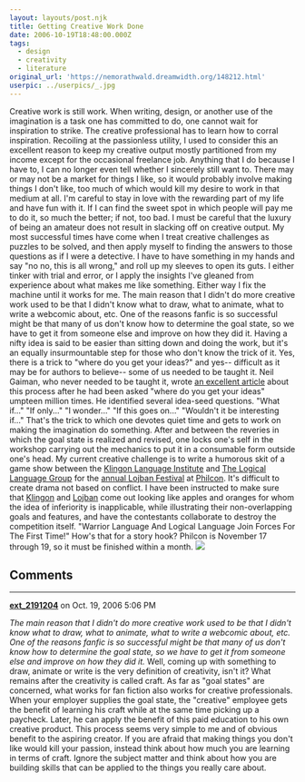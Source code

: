 ```yaml
---
layout: layouts/post.njk
title: Getting Creative Work Done
date: 2006-10-19T18:48:00.000Z
tags:
  - design
  - creativity
  - literature
original_url: 'https://nemorathwald.dreamwidth.org/148212.html'
userpic: ../userpics/_.jpg
---
```

Creative work is still work. When writing, design, or another use of the imagination is a task one has committed to do, one cannot wait for inspiration to strike. The creative professional has to learn how to corral inspiration. Recoiling at the passionless utility, I used to consider this an excellent reason to keep my creative output mostly partitioned from my income except for the occasional freelance job. Anything that I do because I have to, I can no longer even tell whether I sincerely still want to. There may or may not be a market for things I like, so it would probably involve making things I don't like, too much of which would kill my desire to work in that medium at all. I'm careful to stay in love with the rewarding part of my life and have fun with it. If I can find the sweet spot in which people will pay me to do it, so much the better; if not, too bad. I must be careful that the luxury of being an amateur does not result in slacking off on creative output. My most successful times have come when I treat creative challenges as puzzles to be solved, and then apply myself to finding the answers to those questions as if I were a detective. I have to have something in my hands and say "no no, this is all wrong," and roll up my sleeves to open its guts. I either tinker with trial and error, or I apply the insights I've gleaned from experience about what makes me like something. Either way I fix the machine until it works for me. The main reason that I didn't do more creative work used to be that I didn't know what to draw, what to animate, what to write a webcomic about, etc. One of the reasons fanfic is so successful might be that many of us don't know how to determine the goal state, so we have to get it from someone else and improve on how they did it. Having a nifty idea is said to be easier than sitting down and doing the work, but it's an equally insurmountable step for those who don't know the trick of it. Yes, there is a trick to "where do you get your ideas?" and yes-- difficult as it may be for authors to believe-- some of us needed to be taught it. Neil Gaiman, who never needed to be taught it, wrote [an excellent article](http://www.neilgaiman.com/exclusive/essays/essaysbyneil/ideasessay) about this process after he had been asked "where do you get your ideas" umpteen million times. He identified several idea-seed questions. "What if..." "If only..." "I wonder..." "If this goes on..." "Wouldn't it be interesting if..." That's the trick to which one devotes quiet time and gets to work on making the imagination do something. After and between the reveries in which the goal state is realized and revised, one locks one's self in the workshop carrying out the mechanics to put it in a consumable form outside one's head. My current creative challenge is to write a humorous skit of a game show between the [Klingon Language Institute](http://www.kli.org/) and [The Logical Language Group](http://www.lojban.org/) for the [annual Lojban Festival](http://www.lojban.org/tiki/tiki-index.php?page=jbonunsla+2006) at [Philcon](http://www.philcon.org/). It's difficult to create drama not based on conflict. I have been instructed to make sure that [Klingon](http://www.kli.org/tlh/) and [Lojban](http://www.nemorathwald.com/Why_Learning_Lojban.htm) come out looking like apples and oranges for whom the idea of inferiority is inapplicable, while illustrating their non-overlapping goals and features, and have the contestants collaborate to destroy the competition itself. "Warrior Language And Logical Language Join Forces For The First Time!" How's that for a story hook? Philcon is November 17 through 19, so it must be finished within a month. ![](http://www.nemorathwald.com/lojban/lojban_klingon_flags.jpg)

## Comments

---

**[ext_2191204](https://www.dreamwidth.org/users/ext_2191204)** on Oct. 19, 2006 5:06 PM

_The main reason that I didn't do more creative work used to be that I didn't know what to draw, what to animate, what to write a webcomic about, etc. One of the reasons fanfic is so successful might be that many of us don't know how to determine the goal state, so we have to get it from someone else and improve on how they did it._ Well, coming up with something to draw, animate or write is the very definition of creativity, isn't it? What remains after the creativity is called craft. As far as "goal states" are concerned, what works for fan fiction also works for creative professionals. When your employer supplies the goal state, the "creative" employee gets the benefit of learning his craft while at the same time picking up a paycheck. Later, he can apply the benefit of this paid education to his own creative product. This process seems very simple to me and of obvious benefit to the aspiring creator. If you are afraid that making things you don't like would kill your passion, instead think about how much you are learning in terms of craft. Ignore the subject matter and think about how you are building skills that can be applied to the things you really care about.
